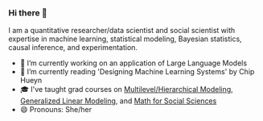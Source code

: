 ### Hi there 👋

I am a quantitative researcher/data scientist and social scientist with expertise in machine learning, statistical modeling, Bayesian statistics, causal inference, and experimentation.

- 🔭 I’m currently working on an application of Large Language Models
- 🌱 I’m currently reading 'Designing Machine Learning Systems' by Chip Hueyn
- 🎓 I've taught grad courses on [Multilevel/Hierarchical Modeling](https://github.com/ConstanzaSchibber/Teaching-MultilevelModeling), [Generalized Linear Modeling](https://github.com/ConstanzaSchibber/Generalized-Linear-Models), and [Math for Social Sciences](https://github.com/ConstanzaSchibber/Math-For-SocialScience) 
- 😄 Pronouns: She/her
<!--
**ConstanzaSchibber/ConstanzaSchibber** is a ✨ _special_ ✨ repository because its `README.md` (this file) appears on your GitHub profile.

Here are some ideas to get you started:

- 🔭 I’m currently working on ...
- 🌱 I’m currently learning ...
- 👯 I’m looking to collaborate on ...
- 🤔 I’m looking for help with ...
- 💬 Ask me about ...
- 📫 How to reach me: ...
- 😄 Pronouns: ...
- ⚡ Fun fact: ...
-->
